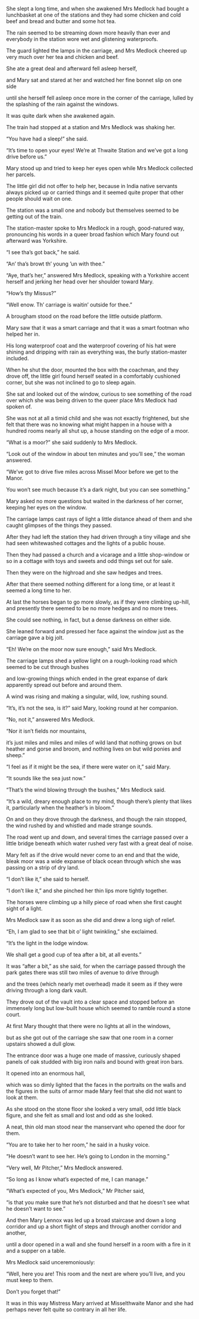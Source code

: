 She slept a long time, and when she awakened Mrs Medlock had bought a lunchbasket at one of the stations and they had some chicken and cold beef and bread and butter and some hot tea.

The rain seemed to be streaming down more heavily than ever and everybody in the station wore wet and glistening waterproofs.

The guard lighted the lamps in the carriage, and Mrs Medlock cheered up very much over her tea and chicken and beef.

She ate a great deal and afterward fell asleep herself,

and Mary sat and stared at her and watched her fine bonnet slip on one side

until she herself fell asleep once more in the corner of the carriage, lulled by the splashing of the rain against the windows.

It was quite dark when she awakened again.

The train had stopped at a station and Mrs Medlock was shaking her.

“You have had a sleep!” she said.

“It’s time to open your eyes! We’re at Thwaite Station and we’ve got a long drive before us.”

Mary stood up and tried to keep her eyes open while Mrs Medlock collected her parcels.

The little girl did not offer to help her, because in India native servants always picked up or carried things and it seemed quite proper that other people should wait on one.

The station was a small one and nobody but themselves seemed to be getting out of the train.

The station-master spoke to Mrs Medlock in a rough, good-natured way, pronouncing his words in a queer broad fashion which Mary found out afterward was Yorkshire.

“I see tha’s got back,” he said.

“An’ tha’s browt th’ young ’un with thee.”

“Aye, that’s her,” answered Mrs Medlock, speaking with a Yorkshire accent herself and jerking her head over her shoulder toward Mary.

“How’s thy Missus?”

“Well enow. Th’ carriage is waitin’ outside for thee.”

A brougham stood on the road before the little outside platform.

Mary saw that it was a smart carriage and that it was a smart footman who helped her in.

His long waterproof coat and the waterproof covering of his hat were shining and dripping with rain as everything was, the burly station-master included.

When he shut the door, mounted the box with the coachman, and they drove off, the little girl found herself seated in a comfortably cushioned corner, but she was not inclined to go to sleep again.

She sat and looked out of the window, curious to see something of the road over which she was being driven to the queer place Mrs Medlock had spoken of.

She was not at all a timid child and she was not exactly frightened, but she felt that there was no knowing what might happen in a house with a hundred rooms nearly all shut up, a house standing on the edge of a moor.

“What is a moor?” she said suddenly to Mrs Medlock.

“Look out of the window in about ten minutes and you’ll see,” the woman answered.

“We’ve got to drive five miles across Missel Moor before we get to the Manor.

You won’t see much because it’s a dark night, but you can see something.”

Mary asked no more questions but waited in the darkness of her corner, keeping her eyes on the window.

The carriage lamps cast rays of light a little distance ahead of them and she caught glimpses of the things they passed.

After they had left the station they had driven through a tiny village and she had seen whitewashed cottages and the lights of a public house.

Then they had passed a church and a vicarage and a little shop-window or so in a cottage with toys and sweets and odd things set out for sale.

Then they were on the highroad and she saw hedges and trees.

After that there seemed nothing different for a long time, or at least it seemed a long time to her.

At last the horses began to go more slowly, as if they were climbing up-hill, and presently there seemed to be no more hedges and no more trees.

She could see nothing, in fact, but a dense darkness on either side.

She leaned forward and pressed her face against the window just as the carriage gave a big jolt.

“Eh! We’re on the moor now sure enough,” said Mrs Medlock.

The carriage lamps shed a yellow light on a rough-looking road which seemed to be cut through bushes

and low-growing things which ended in the great expanse of dark apparently spread out before and around them.

A wind was rising and making a singular, wild, low, rushing sound.

“It’s, it’s not the sea, is it?” said Mary, looking round at her companion.

“No, not it,” answered Mrs Medlock.

“Nor it isn’t fields nor mountains,

it’s just miles and miles and miles of wild land that nothing grows on but heather and gorse and broom, and nothing lives on but wild ponies and sheep.”

“I feel as if it might be the sea, if there were water on it,” said Mary.

“It sounds like the sea just now.”

“That’s the wind blowing through the bushes,” Mrs Medlock said.

“It’s a wild, dreary enough place to my mind, though there’s plenty that likes it, particularly when the heather’s in bloom.”

On and on they drove through the darkness, and though the rain stopped, the wind rushed by and whistled and made strange sounds.

The road went up and down, and several times the carriage passed over a little bridge beneath which water rushed very fast with a great deal of noise.

Mary felt as if the drive would never come to an end and that the wide, bleak moor was a wide expanse of black ocean through which she was passing on a strip of dry land.

“I don’t like it,” she said to herself.

“I don’t like it,” and she pinched her thin lips more tightly together.

The horses were climbing up a hilly piece of road when she first caught sight of a light.

Mrs Medlock saw it as soon as she did and drew a long sigh of relief.

“Eh, I am glad to see that bit o’ light twinkling,” she exclaimed.

“It’s the light in the lodge window.

We shall get a good cup of tea after a bit, at all events.”

It was “after a bit,” as she said, for when the carriage passed through the park gates there was still two miles of avenue to drive through

and the trees (which nearly met overhead) made it seem as if they were driving through a long dark vault.

They drove out of the vault into a clear space and stopped before an immensely long but low-built house which seemed to ramble round a stone court.

At first Mary thought that there were no lights at all in the windows,

but as she got out of the carriage she saw that one room in a corner upstairs showed a dull glow.

The entrance door was a huge one made of massive, curiously shaped panels of oak studded with big iron nails and bound with great iron bars.

It opened into an enormous hall,

which was so dimly lighted that the faces in the portraits on the walls and the figures in the suits of armor made Mary feel that she did not want to look at them.

As she stood on the stone floor she looked a very small, odd little black figure, and she felt as small and lost and odd as she looked.

A neat, thin old man stood near the manservant who opened the door for them.

“You are to take her to her room,” he said in a husky voice.

“He doesn’t want to see her. He’s going to London in the morning.”

“Very well, Mr Pitcher,” Mrs Medlock answered.

“So long as I know what’s expected of me, I can manage.”

“What’s expected of you, Mrs Medlock,” Mr Pitcher said,

“is that you make sure that he’s not disturbed and that he doesn’t see what he doesn’t want to see.”

And then Mary Lennox was led up a broad staircase and down a long corridor and up a short flight of steps and through another corridor and another,

until a door opened in a wall and she found herself in a room with a fire in it and a supper on a table.

Mrs Medlock said unceremoniously:

“Well, here you are! This room and the next are where you’ll live, and you must keep to them.

Don’t you forget that!”

It was in this way Mistress Mary arrived at Misselthwaite Manor and she had perhaps never felt quite so contrary in all her life.
